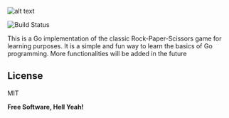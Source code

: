 ![alt text](https://i.ytimg.com/vi/8PzJeYZNvPk/maxresdefault.jpg)

![Build Status](https://badgen.net/github/license/micromatch/micromatch)

This is a Go implementation of the classic Rock-Paper-Scissors game for learning purposes. It is a simple and fun way to learn the basics of Go programming. More functionalities will be added in the future
## License

MIT

**Free Software, Hell Yeah!**

